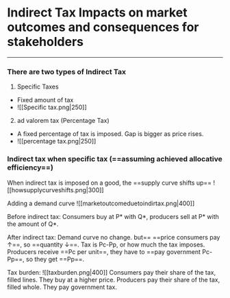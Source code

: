 # Indirect Tax Impacts on market outcomes and consequences for stakeholders
---
### There are two types of Indirect Tax
1. Specific Taxes
- Fixed amount of tax
- ![[Specific tax.png|250]]
2. ad valorem tax (Percentage Tax)
- A fixed percentage of tax is imposed. Gap is bigger as price rises.
- ![[percentage tax.png|250]]

### Indirect tax when specific tax (==assuming achieved allocative efficiency==)
When indirect tax is imposed on a good, the ==supply curve shifts up==
![[howsupplycurveshifts.png|300]]

Adding a demand curve
![[marketoutcomeduetoindirtax.png|400]]

Before indirect tax:
Consumers buy at P\* with Q\*, producers sell at P\* with the amount of Q\*.

After indirect tax:
Demand curve no change. but== ==price consumers pay ↑==, so ==quantity ↓==.
Tax is Pc-Pp, or how much the tax imposes.
Producers receive ==Pc per unit==, they have to ==pay government Pc-Pp==, so they get ==Pp==.

Tax burden:
![[taxburden.png|400]]
Consumers pay their share of the tax, filled lines. They buy at a higher price.
Producers pay their share of the tax, filled whole. They pay government tax.